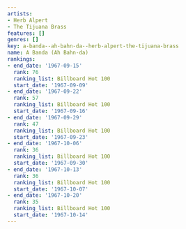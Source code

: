 ```yaml
---
artists:
- Herb Alpert
- The Tijuana Brass
features: []
genres: []
key: a-banda--ah-bahn-da--herb-alpert-the-tijuana-brass
name: A Banda (Ah Bahn-da)
rankings:
- end_date: '1967-09-15'
  rank: 76
  ranking_list: Billboard Hot 100
  start_date: '1967-09-09'
- end_date: '1967-09-22'
  rank: 57
  ranking_list: Billboard Hot 100
  start_date: '1967-09-16'
- end_date: '1967-09-29'
  rank: 47
  ranking_list: Billboard Hot 100
  start_date: '1967-09-23'
- end_date: '1967-10-06'
  rank: 36
  ranking_list: Billboard Hot 100
  start_date: '1967-09-30'
- end_date: '1967-10-13'
  rank: 36
  ranking_list: Billboard Hot 100
  start_date: '1967-10-07'
- end_date: '1967-10-20'
  rank: 35
  ranking_list: Billboard Hot 100
  start_date: '1967-10-14'
---
```


